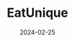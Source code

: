 ---
title: 'EatUnique'
link: https://www.eatuniquecafe.com
description: Casual cafe serving hearty sandwiches with a twist. Great for lunch. Try their pesto chicken sandwich, that was my regular order.
tags: []
content-type: Good Eats
date: 2024-02-25
---